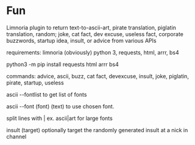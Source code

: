 # Fun
Limnoria plugin to return text-to-ascii-art, pirate translation, piglatin translation, random; joke, cat fact, dev excuse, useless fact, corporate buzzwords, startup idea, insult, or advice from various APIs


requirements: limnoria (obviously) python 3, requests, html, arrr, bs4


python3 -m pip install requests html arrr bs4


commands: advice, ascii, buzz, cat fact, devexcuse, insult, joke, piglatin, pirate, startup, useless


ascii --fontlist to get list of fonts

ascii --font (font) (text) to use chosen font.

split lines with | ex. ascii|art for large fonts
  

insult (target) optionally target the randomly generated insult at a nick in channel
